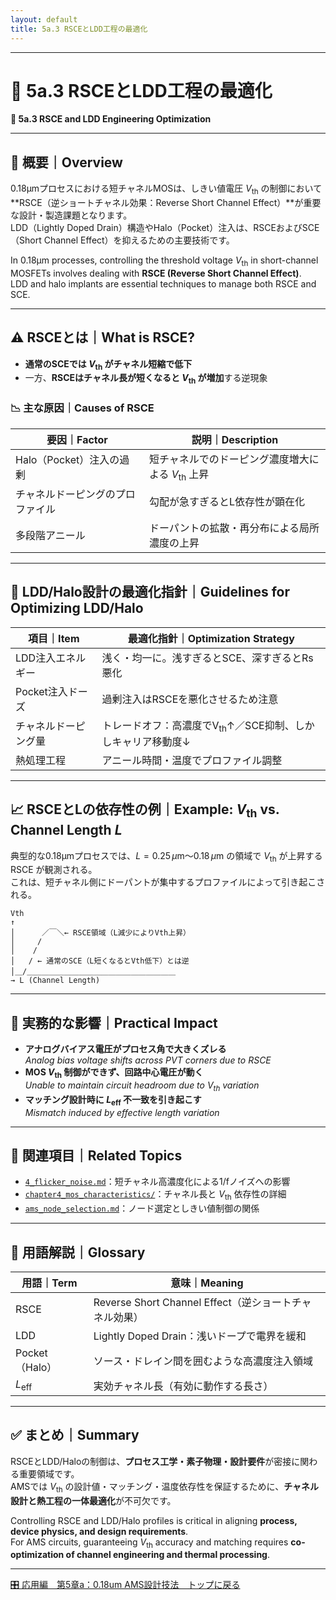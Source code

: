 ```yaml
---
layout: default
title: 5a.3 RSCEとLDD工程の最適化 
---
```


---

# 🧬 5a.3 RSCEとLDD工程の最適化  
**🧬 5a.3 RSCE and LDD Engineering Optimization**

---

## 📘 概要｜Overview

0.18μmプロセスにおける短チャネルMOSは、しきい値電圧 $V_{\mathrm{th}}$ の制御において**RSCE（逆ショートチャネル効果：Reverse Short Channel Effect）**が重要な設計・製造課題となります。  
LDD（Lightly Doped Drain）構造やHalo（Pocket）注入は、RSCEおよびSCE（Short Channel Effect）を抑えるための主要技術です。

In 0.18μm processes, controlling the threshold voltage $V_{\mathrm{th}}$ in short-channel MOSFETs involves dealing with **RSCE (Reverse Short Channel Effect)**.  
LDD and halo implants are essential techniques to manage both RSCE and SCE.

---

## ⚠️ RSCEとは｜What is RSCE?

- **通常のSCEでは $V_{\mathrm{th}}$ がチャネル短縮で低下**
- 一方、**RSCEはチャネル長が短くなると $V_{\mathrm{th}}$ が増加**する逆現象

### 📉 主な原因｜Causes of RSCE

| 要因｜Factor | 説明｜Description |
|--------|--------|
| Halo（Pocket）注入の過剰 | 短チャネルでのドーピング濃度増大による $V_{\mathrm{th}}$ 上昇 |
| チャネルドーピングのプロファイル | 勾配が急すぎるとL依存性が顕在化 |
| 多段階アニール | ドーパントの拡散・再分布による局所濃度の上昇 |

---

## 🔧 LDD/Halo設計の最適化指針｜Guidelines for Optimizing LDD/Halo

| 項目｜Item | 最適化指針｜Optimization Strategy |
|------|-----------------------------|
| LDD注入エネルギー | 浅く・均一に。浅すぎるとSCE、深すぎるとRs悪化 |
| Pocket注入ドーズ | 過剰注入はRSCEを悪化させるため注意 |
| チャネルドーピング量 | トレードオフ：高濃度でV<sub>th</sub>↑／SCE抑制、しかしキャリア移動度↓ |
| 熱処理工程 | アニール時間・温度でプロファイル調整 |

---

## 📈 RSCEとLの依存性の例｜Example: $V_{\mathrm{th}}$ vs. Channel Length $L$

典型的な0.18μmプロセスでは、$L = 0.25\,\mu\mathrm{m}$〜$0.18\,\mu\mathrm{m}$ の領域で $V_{\mathrm{th}}$ が上昇する RSCE が観測される。  
これは、短チャネル側にドーパントが集中するプロファイルによって引き起こされる。
```
Vth
↑
│      ／￣＼← RSCE領域（L減少によりVth上昇）
│     /
│    /
│   / ← 通常のSCE（L短くなるとVth低下）とは逆
│＿/＿＿＿＿＿＿＿＿＿＿＿＿＿＿＿＿＿＿＿＿
→ L (Channel Length)
```

---

## 🧪 実務的な影響｜Practical Impact

- **アナログバイアス電圧がプロセス角で大きくズレる**  
  *Analog bias voltage shifts across PVT corners due to RSCE*
- **MOS $V_{\mathrm{th}}$ 制御ができず、回路中心電圧が動く**  
  *Unable to maintain circuit headroom due to $V_{\mathrm{th}}$ variation*
- **マッチング設計時に $L_{\text{eff}}$ 不一致を引き起こす**  
  *Mismatch induced by effective length variation*

---

## 🧭 関連項目｜Related Topics

- [`4_flicker_noise.md`](./4_flicker_noise.md)：短チャネル高濃度化による1/fノイズへの影響  
- [`chapter4_mos_characteristics/`](../chapter4_mos_characteristics/)：チャネル長と $V_{\mathrm{th}}$ 依存性の詳細  
- [`ams_node_selection.md`](../d_chapter5_analog_mixed_signal/ams_node_selection.md)：ノード選定としきい値制御の関係

---

## 🧠 用語解説｜Glossary

| 用語｜Term | 意味｜Meaning |
|--------|-----------------------------|
| RSCE | Reverse Short Channel Effect（逆ショートチャネル効果） |
| LDD | Lightly Doped Drain：浅いドープで電界を緩和 |
| Pocket（Halo） | ソース・ドレイン間を囲むような高濃度注入領域 |
| $L_{\text{eff}}$ | 実効チャネル長（有効に動作する長さ） |

---

## ✅ まとめ｜Summary

RSCEとLDD/Haloの制御は、**プロセス工学・素子物理・設計要件**が密接に関わる重要領域です。  
AMSでは $V_{\mathrm{th}}$ の設計値・マッチング・温度依存性を保証するために、**チャネル設計と熱工程の一体最適化**が不可欠です。

Controlling RSCE and LDD/Halo profiles is critical in aligning **process, device physics, and design requirements**.  
For AMS circuits, guaranteeing $V_{\mathrm{th}}$ accuracy and matching requires **co-optimization of channel engineering and thermal processing**.

---

[🎛️ 応用編　第5章a：0.18um AMS設計技法　トップに戻る](./README.md)



